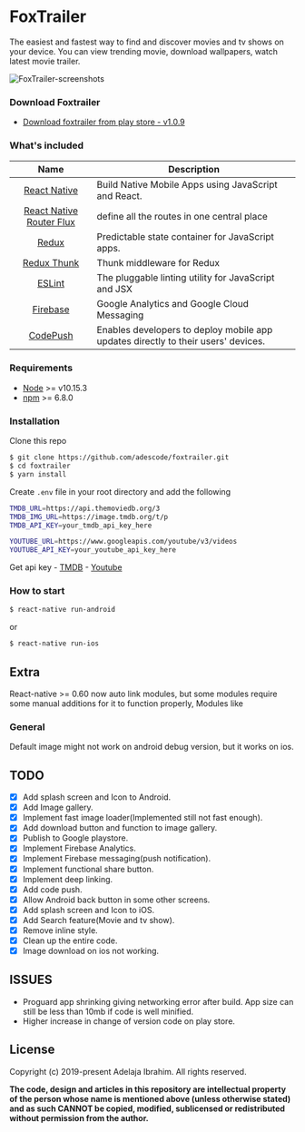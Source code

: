 # FoxTrailer

The easiest and fastest way to find and discover movies and tv shows on your device. You can view trending movie, download wallpapers, watch latest movie trailer.


![FoxTrailer-screenshots](https://firebasestorage.googleapis.com/v0/b/fox-trailer.appspot.com/o/FCMImages%2F83244731-fd5f-48aa-9b18-b87dbf5fb74e.jpg?alt=media&token=2e46c227-3a86-4202-b985-67c1725cbf0f)


### Download Foxtrailer

- [Download foxtrailer from play store - v1.0.9](https://play.google.com/store/apps/details?id=com.foxtrailer)

### What's included

|                                      Name                                      | Description                                          |
| :----------------------------------------------------------------------------: | ---------------------------------------------------- |
|    [React Native](http://facebook.github.io/react-native/releases/0.61.2/)     | Build Native Mobile Apps using JavaScript and React. |
| [React Native Router Flux](https://github.com/aksonov/react-native-router-flux) | define all the routes in one central place           |
|                          [Redux](https://nodejs.org/)                          | Predictable state container for JavaScript apps.     |
|             [Redux Thunk](https://github.com/gaearon/redux-thunk)              | Thunk middleware for Redux                           |
|                          [ESLint](http://eslint.org/)                          | The pluggable linting utility for JavaScript and JSX |
|                          [Firebase](https://firebase.google.com/docs/?authuser=0) | Google Analytics and Google Cloud Messaging       |
|                          [CodePush](https://github.com/microsoft/react-native-code-push) | Enables developers to deploy mobile app updates directly to their users' devices.      |

### Requirements

- [Node](https://nodejs.org/) >= v10.15.3
- [npm](https://npmjs.com) >= 6.8.0

### Installation

Clone this repo

```sh
$ git clone https://github.com/adescode/foxtrailer.git
$ cd foxtrailer
$ yarn install
```

Create `.env` file in your root directory and add the following

```sh
TMDB_URL=https://api.themoviedb.org/3
TMDB_IMG_URL=https://image.tmdb.org/t/p
TMDB_API_KEY=your_tmdb_api_key_here

YOUTUBE_URL=https://www.googleapis.com/youtube/v3/videos
YOUTUBE_API_KEY=your_youtube_api_key_here

```

Get api key -
[TMDB](https://www.themoviedb.org/) -
[Youtube](https://console.developers.google.com)

### How to start

```sh
$ react-native run-android
```

or

```sh
$ react-native run-ios
```

## Extra


React-native >= 0.60 now auto link modules, but some modules require
some manual additions for it to function properly, Modules like

### General
Default image might not work on android debug version, but it works on ios.

## TODO

- [x] Add splash screen and Icon to Android.
- [x] Add Image gallery.
- [x] Implement fast image loader(Implemented still not fast enough).
- [x] Add download button and function to image gallery.
- [x] Publish to Google playstore.
- [x] Implement Firebase Analytics.
- [x] Implement Firebase messaging(push notification).
- [x] Implement functional share button.
- [x] Implement deep linking.
- [x] Add code push.
- [x] Allow Android back button in some other screens.
- [x] Add splash screen and Icon to iOS.
- [x] Add Search feature(Movie and tv show).
- [x] Remove inline style.
- [x] Clean up the entire code.
- [x] Image download on ios not working.

## ISSUES
- Proguard app shrinking giving networking error after build. App size can still be less than 10mb if code is well minified.
- Higher increase in change of version code on play store.

## License

Copyright (c) 2019-present Adelaja Ibrahim. All rights reserved.

**The code, design and articles in this repository are intellectual property of
the person whose name is mentioned above (unless otherwise stated) and as such
CANNOT be copied, modified, sublicensed or redistributed without permission from
the author.**
